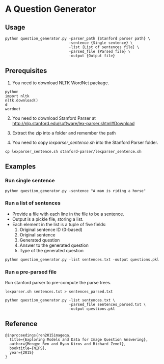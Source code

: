 # A Question Generator

## Usage
```
python question_generator.py -parser_path {Stanford parser path} \
                             -sentence {Single sentence} \
                             -list {List of sentences file} \
                             -parsed_file {Parsed file} \
                             -output {Output file}
```

## Prerequisites
1. You need to download NLTK WordNet package.
```
python
import nltk
nltk.download()
d
wordnet
```

2. You need to download Stanford Parser
at http://nlp.stanford.edu/software/lex-parser.shtml#Download

3. Extract the zip into a folder and remember the path

4. You need to copy *lexparser_sentence.sh* into the Stanford Parser folder.
```
cp lexparser_sentence.sh stanford-parser/lexparser_sentence.sh
```

## Examples
### Run single sentence
```
python question_generator.py -sentence "A man is riding a horse"
```

### Run a list of sentences
* Provide a file with each line in the file to be a sentence.
* Output is a pickle file, storing a list.
* Each element in the list is a tuple of five fields:
    1. Original sentence ID (0-based)
    2. Original sentence
    3. Generated question
    4. Answer to the generated question
    5. Type of the generated question

```
python question_generator.py -list sentences.txt -output questions.pkl
```

### Run a pre-parsed file
Run stanford parser to pre-compute the parse trees.

```
lexparser.sh sentences.txt > sentences_parsed.txt
```

```
python question_generator.py -list sentences.txt \
                             -parsed_file sentences_parsed.txt \
                             -output questions.pkl
```

## Reference
```
@inproceedings{ren2015imageqa,
  title={Exploring Models and Data for Image Question Answering},
  author={Mengye Ren and Ryan Kiros and Richard Zemel},
  booktitle={NIPS},
  year={2015}
}
```
